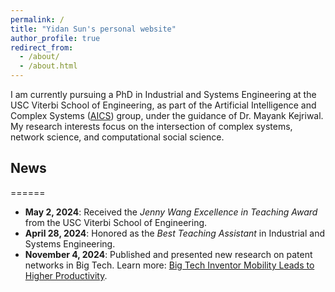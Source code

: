 ```yaml
---
permalink: /
title: "Yidan Sun's personal website"
author_profile: true
redirect_from: 
  - /about/
  - /about.html
---
```


I am currently pursuing a PhD in Industrial and Systems Engineering at the USC Viterbi School of Engineering, as part of the Artificial Intelligence and Complex Systems ([AICS](https://aicomplex.github.io/)) group, under the guidance of Dr. Mayank Kejriwal. My research interests focus on the intersection of complex systems, network science, and computational social science.

## News
======
- **May 2, 2024**: Received the *Jenny Wang Excellence in Teaching Award* from the USC Viterbi School of Engineering.
- **April 28, 2024**: Honored as the *Best Teaching Assistant* in Industrial and Systems Engineering.
- **November 4, 2024**: Published and presented new research on patent networks in Big Tech. Learn more: [Big Tech Inventor Mobility Leads to Higher Productivity](https://www.isi.edu/news/60985/big-tech-inventor-mobility-leads-to-higher-productivity/).

